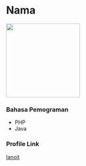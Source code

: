 # Nama

<img src="https://ianoit.github.io/img/ianoit.webp" width="200" height="200" align="center"/>

### Bahasa Pemograman 

- PHP
- Java

### Profile Link

[Ianoit](https://ianoit.github.io)
